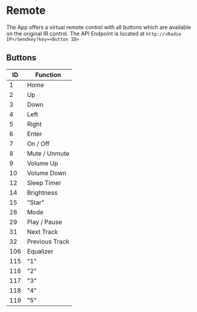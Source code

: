 # Remote
The App offers a virtual remote control with all buttons which are available on the original IR control. The API Endpoint is located at `http://<Radio IP>/Sendkey?key=<Button ID>`

## Buttons
|ID |   Function    |
|---|---------------|
|1  | Home          |
|2  | Up            |
|3  | Down          |
|4  | Left          |
|5  | Right         |
|6  | Enter         |
|7  | On / Off      |
|8  | Mute / Unmute |
|9  | Volume Up     |
|10 | Volume Down   |
|12 | Sleep Timer   |
|14 | Brightness    |
|15 | "Star"        |
|28 | Mode          |
|29 | Play / Pause  |
|31 | Next Track    |
|32 | Previous Track|
|106| Equalizer     |
|115| "1"           |
|116| "2"           |
|117| "3"           |
|118| "4"           |
|119| "5"           |
